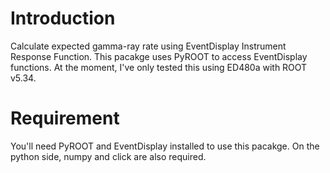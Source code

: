 # Introduction
Calculate expected gamma-ray rate using EventDisplay Instrument Response Function.
This pacakge uses PyROOT to access EventDisplay functions. At the moment, I've only 
tested this using ED480a with ROOT v5.34. 

# Requirement
You'll need PyROOT and EventDisplay installed to use this pacakge. On the python side, 
numpy and click are also required.
